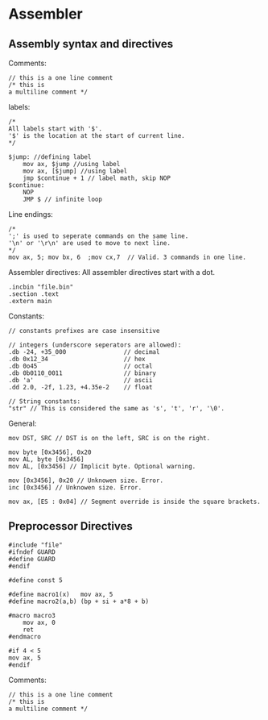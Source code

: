 # Assembler

## Assembly syntax and directives

Comments:
```
// this is a one line comment
/* this is
a multiline comment */
```

labels:  
```
/*
All labels start with '$'.
'$' is the location at the start of current line.
*/

$jump: //defining label
    mov ax, $jump //using label
    mov ax, [$jump] //using label
    jmp $continue + 1 // label math, skip NOP
$continue:
    NOP
    JMP $ // infinite loop
```

Line endings:
```
/*
';' is used to seperate commands on the same line.
'\n' or '\r\n' are used to move to next line.
*/
mov ax, 5; mov bx, 6  ;mov cx,7  // Valid. 3 commands in one line.
```

Assembler directives:
All assembler directives start with a dot.
```
.incbin "file.bin"
.section .text
.extern main
```

Constants:
```
// constants prefixes are case insensitive

// integers (underscore seperators are allowed):
.db -24, +35_000                // decimal
.db 0x12_34                     // hex
.db 0o45                        // octal
.db 0b0110_0011                 // binary
.db 'a'                         // ascii
.dd 2.0, -2f, 1.23, +4.35e-2    // float

// String constants:
"str" // This is considered the same as 's', 't', 'r', '\0'.
```

General:
```
mov DST, SRC // DST is on the left, SRC is on the right.

mov byte [0x3456], 0x20
mov AL, byte [0x3456]
mov AL, [0x3456] // Implicit byte. Optional warning.

mov [0x3456], 0x20 // Unknowen size. Error.
inc [0x3456] // Unknowen size. Error.

mov ax, [ES : 0x04] // Segment override is inside the square brackets.
```

## Preprocessor Directives

```
#include "file"
#ifndef GUARD
#define GUARD
#endif

#define const 5

#define macro1(x)   mov ax, 5
#define macro2(a,b) (bp + si + a*8 + b)

#macro macro3
    mov ax, 0
    ret
#endmacro

#if 4 < 5
mov ax, 5
#endif
```

Comments:
```
// this is a one line comment
/* this is
a multiline comment */
```
